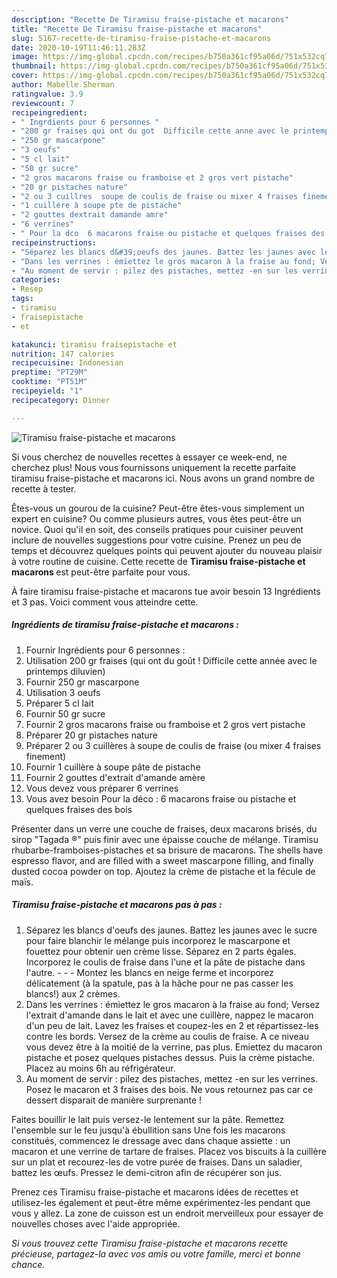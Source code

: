 ```yaml
---
description: "Recette De Tiramisu fraise-pistache et macarons"
title: "Recette De Tiramisu fraise-pistache et macarons"
slug: 5167-recette-de-tiramisu-fraise-pistache-et-macarons
date: 2020-10-19T11:46:11.283Z
image: https://img-global.cpcdn.com/recipes/b750a361cf95a06d/751x532cq70/tiramisu-fraise-pistache-et-macarons-photo-principale-de-la-recette.jpg
thumbnail: https://img-global.cpcdn.com/recipes/b750a361cf95a06d/751x532cq70/tiramisu-fraise-pistache-et-macarons-photo-principale-de-la-recette.jpg
cover: https://img-global.cpcdn.com/recipes/b750a361cf95a06d/751x532cq70/tiramisu-fraise-pistache-et-macarons-photo-principale-de-la-recette.jpg
author: Mabelle Sherman
ratingvalue: 3.9
reviewcount: 7
recipeingredient:
- " Ingrdients pour 6 personnes "
- "200 gr fraises qui ont du got  Difficile cette anne avec le printemps diluvien"
- "250 gr mascarpone"
- "3 oeufs"
- "5 cl lait"
- "50 gr sucre"
- "2 gros macarons fraise ou framboise et 2 gros vert pistache"
- "20 gr pistaches nature"
- "2 ou 3 cuillres  soupe de coulis de fraise ou mixer 4 fraises finement"
- "1 cuillère à soupe pte de pistache"
- "2 gouttes dextrait damande amre"
- "6 verrines"
- " Pour la dco  6 macarons fraise ou pistache et quelques fraises des bois"
recipeinstructions:
- "Séparez les blancs d&#39;oeufs des jaunes. Battez les jaunes avec le sucre pour faire blanchir le mélange puis incorporez le mascarpone et fouettez pour obtenir uen crème lisse. Séparez en 2 parts égales. Incorporez le coulis de fraise dans l&#39;une et la pâte de pistache dans l&#39;autre.  - Montez les blancs en neige ferme et incorporez délicatement (à la spatule, pas à la hâche pour ne pas casser les blancs!) aux 2 crèmes."
- "Dans les verrines : émiettez le gros macaron à la fraise au fond; Versez l&#39;extrait d&#39;amande dans le lait et avec une cuillère, nappez le macaron d&#39;un peu de lait. Lavez les fraises et coupez-les en 2 et répartissez-les contre les bords. Versez de la crème au coulis de fraise. A ce niveau vous devez être à la moitié de la verrine, pas plus. Emiettez du macaron pistache et posez quelques pistaches dessus. Puis la crème pistache. Placez au moins 6h au réfrigérateur."
- "Au moment de servir : pilez des pistaches, mettez -en sur les verrines. Posez le macaron et 3 fraises des bois. Ne vous retournez pas car ce dessert disparait de manière surprenante !"
categories:
- Resep
tags:
- tiramisu
- fraisepistache
- et

katakunci: tiramisu fraisepistache et 
nutrition: 147 calories
recipecuisine: Indonesian
preptime: "PT29M"
cooktime: "PT51M"
recipeyield: "1"
recipecategory: Dinner

---
```



![Tiramisu fraise-pistache et macarons](https://img-global.cpcdn.com/recipes/b750a361cf95a06d/751x532cq70/tiramisu-fraise-pistache-et-macarons-photo-principale-de-la-recette.jpg)

Si vous cherchez de nouvelles recettes à essayer ce week-end, ne cherchez plus! Nous vous fournissons uniquement la recette parfaite tiramisu fraise-pistache et macarons ici. Nous avons un grand nombre de recette à tester.

Êtes-vous un gourou de la cuisine? Peut-être êtes-vous simplement un expert en cuisine? Ou comme plusieurs autres, vous êtes peut-être un novice. Quoi qu'il en soit, des conseils pratiques pour cuisiner peuvent inclure de nouvelles suggestions pour votre cuisine. Prenez un peu de temps et découvrez quelques points qui peuvent ajouter du nouveau plaisir à votre routine de cuisine. Cette recette de <strong> Tiramisu fraise-pistache et macarons </strong> est peut-être parfaite pour vous.

<!--inarticleads1-->

À faire tiramisu fraise-pistache et macarons tue avoir besoin 13 Ingrédients et 3 pas. Voici comment vous atteindre cette.

##### Ingrédients de tiramisu fraise-pistache et macarons :

1. Fournir  Ingrédients pour 6 personnes :
1. Utilisation 200 gr fraises (qui ont du goût ! Difficile cette année avec le printemps diluvien)
1. Fournir 250 gr mascarpone
1. Utilisation 3 oeufs
1. Préparer 5 cl lait
1. Fournir 50 gr sucre
1. Fournir 2 gros macarons fraise ou framboise et 2 gros vert pistache
1. Préparer 20 gr pistaches nature
1. Préparer 2 ou 3 cuillères à soupe de coulis de fraise (ou mixer 4 fraises finement)
1. Fournir 1 cuillère à soupe pâte de pistache
1. Fournir 2 gouttes d&#39;extrait d&#39;amande amère
1. Vous devez vous préparer 6 verrines
1. Vous avez besoin  Pour la déco : 6 macarons fraise ou pistache et quelques fraises des bois


Présenter dans un verre une couche de fraises, deux macarons brisés, du sirop &#34;Tagada ®&#34; puis finir avec une épaisse couche de mélange. Tiramisu rhubarbe-framboises-pistaches et sa brisure de macarons. The shells have espresso flavor, and are filled with a sweet mascarpone filling, and finally dusted cocoa powder on top. Ajoutez la crème de pistache et la fécule de maïs. 

<!--inarticleads2-->

##### Tiramisu fraise-pistache et macarons pas à pas :

1. Séparez les blancs d&#39;oeufs des jaunes. Battez les jaunes avec le sucre pour faire blanchir le mélange puis incorporez le mascarpone et fouettez pour obtenir uen crème lisse. Séparez en 2 parts égales. Incorporez le coulis de fraise dans l&#39;une et la pâte de pistache dans l&#39;autre. -  - - Montez les blancs en neige ferme et incorporez délicatement (à la spatule, pas à la hâche pour ne pas casser les blancs!) aux 2 crèmes.
1. Dans les verrines : émiettez le gros macaron à la fraise au fond; Versez l&#39;extrait d&#39;amande dans le lait et avec une cuillère, nappez le macaron d&#39;un peu de lait. Lavez les fraises et coupez-les en 2 et répartissez-les contre les bords. Versez de la crème au coulis de fraise. A ce niveau vous devez être à la moitié de la verrine, pas plus. Emiettez du macaron pistache et posez quelques pistaches dessus. Puis la crème pistache. Placez au moins 6h au réfrigérateur.
1. Au moment de servir : pilez des pistaches, mettez -en sur les verrines. Posez le macaron et 3 fraises des bois. Ne vous retournez pas car ce dessert disparait de manière surprenante !


Faites bouillir le lait puis versez-le lentement sur la pâte. Remettez l&#39;ensemble sur le feu jusqu&#39;à ébullition sans Une fois les macarons constitués, commencez le dressage avec dans chaque assiette : un macaron et une verrine de tartare de fraises. Placez vos biscuits à la cuillère sur un plat et recourez-les de votre purée de fraises. Dans un saladier, battez les œufs. Pressez le demi-citron afin de récupérer son jus. 

<!--inarticleads1-->

<p>
Prenez ces Tiramisu fraise-pistache et macarons idées de recettes et utilisez-les également et peut-être même expérimentez-les pendant que vous y allez. La zone de cuisson est un endroit merveilleux pour essayer de nouvelles choses avec l'aide appropriée.
</p>

<p>
<i>Si vous trouvez cette Tiramisu fraise-pistache et macarons recette précieuse, partagez-la avec vos amis ou votre famille, merci et bonne chance.</i>
</p>
